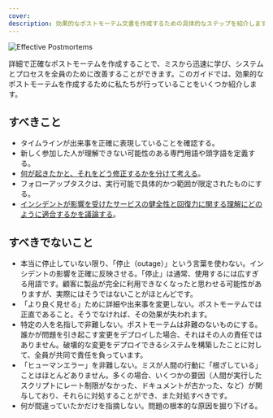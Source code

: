 ```yaml
---
cover:
description: 効果的なポストモーテム文書を作成するための具体的なステップを紹介します。ポストモーテムに含めるべき最も重要な情報、その情報の収集と提示方法、そしてシステム改善につながる効果的な分析の実施方法を学びます。
---
```

![Effective Postmortems](../assets/img/headers/Postmortems-Tips.png)

詳細で正確なポストモーテムを作成することで、ミスから迅速に学び、システムとプロセスを全員のために改善することができます。このガイドでは、効果的なポストモーテムを作成するために私たちが行っていることをいくつか紹介します。

## すべきこと
- タイムラインが出来事を正確に表現していることを確認する。
- 新しく参加した人が理解できない可能性のある専門用語や頭字語を定義する。
- [何が起きたかと、それをどう修正するかを分けて考える](https://www.youtube.com/watch?v=TqaFT-0cY7U)。
- フォローアップタスクは、実行可能で具体的かつ範囲が限定されたものにする。
- [インシデントが影響を受けたサービスの健全性と回復力に関する理解にどのように適合するかを議論する](https://www.pagerduty.com/blog/postmortem-understand-service-reliability/)。

## すべきでないこと
- 本当に停止していない限り、「停止（outage）」という言葉を使わない。インシデントの影響を正確に反映させる。「停止」は通常、使用するには広すぎる用語です。顧客に製品が完全に利用できなくなったと思わせる可能性がありますが、実際にはそうではないことがほとんどです。
- 「より良く見せる」ために詳細や出来事を変更しない。ポストモーテムでは正直であること。そうでなければ、その効果が失われます。
- 特定の人を名指しで非難しない。ポストモーテムは非難のないものにする。誰かが問題を引き起こす変更をデプロイした場合、それはその人の責任ではありません。破壊的な変更をデプロイできるシステムを構築したことに対して、全員が共同で責任を負っています。
- 「ヒューマンエラー」を非難しない。ミスが人間の行動に「根ざしている」ことはほとんどありません。多くの場合、いくつかの要因（人間が実行したスクリプトにレート制限がなかった、ドキュメントが古かった、など）が関与しており、それらに対処することができ、また対処すべきです。
- 何が間違っていたかだけを指摘しない。問題の根本的な原因を掘り下げる。
